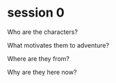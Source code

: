 <h1>session 0</h1>

Who are the characters?

What motivates them to adventure?

Where are they from?

Why are they here now? 
